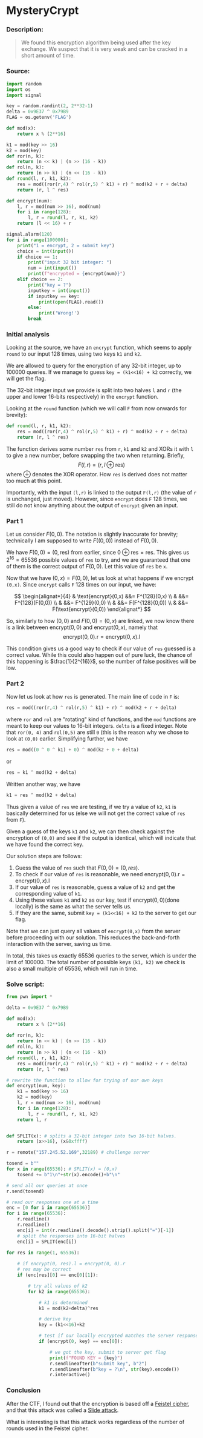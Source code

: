 # MysteryCrypt

### Description:
> We found this encryption algorithm being used after the key exchange. We suspect that it is very weak and can be cracked in a short amount of time. 

### Source:
```py
import random
import os
import signal

key = random.randint(2, 2**32-1)
delta = 0x9E37 ^ 0x79B9
FLAG = os.getenv('FLAG')

def mod(x):
    return x % (2**16)

k1 = mod(key >> 16)
k2 = mod(key)
def ror(n, k):
    return (n << k) | (n >> (16 - k))
def rol(n, k):
    return (n >> k) | (n << (16 - k))
def round(l, r, k1, k2):
    res = mod((ror(r,4) ^ rol(r,5) ^ k1) + r) ^ mod(k2 + r + delta)
    return (r, l ^ res)

def encrypt(num):
    l, r = mod(num >> 16), mod(num)
    for i in range(128):
        l, r = round(l, r, k1, k2)
    return (l << 16) + r

signal.alarm(120)
for i in range(100000):
    print("1 = encrypt, 2 = submit key")
    choice = int(input())
    if choice == 1:
        print("input 32 bit integer: ")
        num = int(input())
        print(f"encrypted = {encrypt(num)}")
    elif choice == 2:
        print("key = ?")
        inputkey = int(input())
        if inputkey == key:
            print(open(FLAG).read())
        else:
            print('Wrong!')
        break

```

### Initial analysis

Looking at the source, we have an `encrypt` function, which seems to apply `round` to our input 128 times, using two keys `k1` and `k2`. 

We are allowed to query for the encryption of any 32-bit integer, up to 100000 queries. 
If we manage to guess `key = (k1<<16) + k2` correctly, we will get the flag. 

The 32-bit integer input we provide is split into two halves `l` and `r` (the upper and lower 16-bits respectively) in the `encrypt` function. 


Looking at the `round` function (which we will call `F` from now onwards for brevity):
```py
def round(l, r, k1, k2):
    res = mod((ror(r,4) ^ rol(r,5) ^ k1) + r) ^ mod(k2 + r + delta)
    return (r, l ^ res)
```
The function derives some number `res` from `r`, `k1` and `k2` and XORs it with `l` to give a new number, before swapping the two when returning.
Briefly, 
$$F(l,r) = (r, l \oplus \text{res})$$ where $\oplus$ denotes the XOR operator. How `res` is derived does not matter too much at this point.


Importantly, with the input `(l,r)` is linked to the output `F(l,r)` (the value of `r` is unchanged, just moved). However, since `encrypt` does `F` 128 times, we still do not know anything about the output of `encrypt` given an input.

### Part 1

Let us consider $F(0,0)$. The notation is slightly inaccurate for brevity; technically I am supposed to write $F((0,0))$ instead of $F(0,0)$.

We have $F(0,0) = (0, \text{res})$ from earlier, since $0 \oplus \text{res} = \text{res}$.
This gives us $2^{16} = 65536$ possible values of `res` to try, and we are guaranteed that one of them is the correct output of $F(0,0)$. Let this value of `res` be `x`.

Now that we have $(0,x) = F(0,0)$, let us look at what happens if we encrypt `(0,x)`. Since `encrypt` calls `F` 128 times on our input, we have:

$$
\begin{alignat*}{4}
& \text{encrypt}(0,x) &&= F^{128}(0,x) \\ 
&  &&= F^{128}(F(0,0)) \\ 
&  &&= F^{129}(0,0) \\ 
&  &&= F(F^{128}(0,0)) \\  
&  &&= F(\text{encrypt}(0,0)) 
\end{alignat*}
$$

So, similarly to how $(0, 0)$ and $F(0,0) = (0,x)$ are linked, we now know there is a link between $\text{encrypt}(0,0)$ and $\text{encrypt}(0,x)$, namely that $$\text{encrypt}(0,0)\text{.r} = \text{encrypt}(0,x)\text{.l}$$

This condition gives us a good way to check if our value of `res` guessed is a correct value. While this could also happen out of pure luck, the chance of this happening is $\frac{1}{2^{16}}$, so the number of false positives will be low. 

### Part 2

Now let us look at how `res` is generated. The main line of code in `F` is:
```py
res = mod((ror(r,4) ^ rol(r,5) ^ k1) + r) ^ mod(k2 + r + delta)
```

where `ror` and `rol` are "rotating" kind of functions, and the `mod` functions are meant to keep our values to 16-bit integers. `delta` is a fixed integer.
Note that `ror(0, 4)` and `rol(0,5)` are still `0` (this is the reason why we chose to look at `(0,0)` earlier.
Simplifying further, we have 
```py
res = mod((0 ^ 0 ^ k1) + 0) ^ mod(k2 + 0 + delta)
```
or 
```py
res = k1 ^ mod(k2 + delta)
```
Written another way, we have 
```py
k1 = res ^ mod(k2 + delta)
```


Thus given a value of `res` we are testing, if we try a value of `k2`,  `k1` is basically determined for us (else we will not get the correct value of `res` from `F`).

Given a guess of the keys `k1` and `k2`, we can then check against the encryption of `(0,0)` and see if the output is identical, which will indicate that we have found the correct key. 


Our solution steps are follows:

1. Guess the value of `res` such that $F(0,0) = (0, res)$.
2. To check if our value of `res` is reasonable, we need $\text{encrypt}(0,0)\text{.r} = \text{encrypt}(0,x)\text{.l}$
3. If our value of `res` is reasonable, guess a value of `k2` and get the corresponding value of `k1`. 
4. Using these values `k1` and `k2` as our key, test if $\text{encrypt}(0,0)$(done locally) is the same as what the server tells us.
5. If they are the same, submit `key = (k1<<16) + k2` to the server to get our flag.

Note that we can just query all values of `encrypt(0,x)` from the server before proceeding with our solution.
This reduces the back-and-forth interaction with the server, saving us time.

In total, this takes us exactly 65536 queries to the server, which is under the limit of 100000. The total number of possible keys `(k1, k2)` we check is also a small multiple of 65536, which will run in time. 

### Solve script:
```py
from pwn import *

delta = 0x9E37 ^ 0x79B9

def mod(x):
	return x % (2**16)
	
def ror(n, k):
	return (n << k) | (n >> (16 - k))
def rol(n, k):
	return (n >> k) | (n << (16 - k))
def round(l, r, k1, k2):
	res = mod((ror(r,4) ^ rol(r,5) ^ k1) + r) ^ mod(k2 + r + delta)
	return (r, l ^ res)

# rewrite the function to allow for trying of our own keys
def encrypt(num, key):
	k1 = mod(key >> 16)
	k2 = mod(key)
	l, r = mod(num >> 16), mod(num)
	for i in range(128):
		l, r = round(l, r, k1, k2)
	return l, r


def SPLIT(x): # splits a 32-bit integer into two 16-bit halves.
	return (x>>16), (x&0xffff)

r = remote("157.245.52.169",32189) # challenge server

tosend = b""
for x in range(65536): # SPLIT(x) = (0,x)
	tosend += b"1\n"+str(x).encode()+b"\n"

# send all our queries at once
r.send(tosend) 

# read our responses one at a time
enc = [0 for i in range(65536)]
for i in range(65536):
	r.readline()
	r.readline()
	enc[i] = int(r.readline().decode().strip().split("=")[-1]) 
	# split the responses into 16-bit halves
	enc[i] = SPLIT(enc[i]) 

for res in range(1, 65536):
	
	# if encrypt(0, res).l = encrypt(0, 0).r
	# res may be correct
	if (enc[res][0] == enc[0][1]): 

		# try all values of k2
		for k2 in range(65536): 

			# k1 is determined
			k1 = mod(k2+delta)^res 

			# derive key
			key = (k1<<16)+k2 

			# test if our locally encrypted matches the server response
			if (encrypt(0, key) == enc[0]):

				# we got the key, submit to server get flag
				print(f"FOUND KEY = {key}")
				r.sendlineafter(b"submit key", b"2")
				r.sendlineafter(b"key = ?\n", str(key).encode())
				r.interactive()
```

### Conclusion

After the CTF, I found out that the encryption is based off a [Feistel cipher](https://en.wikipedia.org/wiki/Feistel_cipher), and that this attack was called a [Slide attack](https://en.wikipedia.org/wiki/Slide_attack). 

What is interesting is that this attack works regardless of the number of rounds used in the Feistel cipher.


